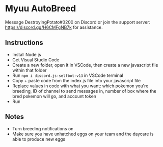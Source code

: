# Myuu AutoBreed

Message DestroyingPotato#0200 on Discord or join the support server: https://discord.gg/H6CMFgNB7k for assistance.

## Instructions

- Install Node.js
- Get Visual Studio Code
- Create a new folder, open it in VSCode, then create a new javascript file within that folder
- Run `npm i discord.js-selfbot-v13` in VSCode terminal
- Copy + paste code from the index.js file into your javascript file 
- Replace values in code with what you want: which pokemon you're breeding, ID of channel to send messages in, number of box where the bred pokemon will go, and account token
- Run

## Notes

- Turn breeding notifications on
- Make sure you have unhatched eggs on your team and the daycare is able to produce new eggs
